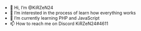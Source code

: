 - 👋 Hi, I’m @KiRZeN24
- 👀 I’m interested in the process of learn how everything works
- 🌱 I’m currently learning PHP and JavaScript
- 📫 How to reach me on Discord KiRZeN24#4611
